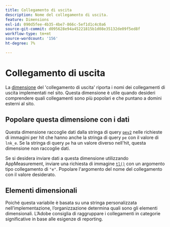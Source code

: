 ```yaml
---
title: Collegamento di uscita
description: Nome del collegamento di uscita.
feature: Dimensions
exl-id: 090d5fee-4b35-4be7-866c-5ef1d1c4c0a6
source-git-commit: d095628e94a45221815b1d08e35132de09f5ed8f
workflow-type: tm+mt
source-wordcount: '156'
ht-degree: 7%

---
```


# Collegamento di uscita

La [dimensione](overview.md) del &#39;collegamento di uscita&#39; riporta i nomi dei collegamenti di uscita implementati nel sito. Questa dimensione è utile quando desideri comprendere quali collegamenti sono più popolari e che puntano a domini esterni al sito.

## Popolare questa dimensione con i dati

Questa dimensione raccoglie dati dalla stringa di query [`pev2`](/help/implement/validate/query-parameters.md) nelle richieste di immagini per hit che hanno anche la stringa di query `pe` con il valore di `lnk_e`. Se la stringa di query `pe` ha un valore diverso nell&#39;hit, questa dimensione non raccoglie dati.

Se si desidera inviare dati a questa dimensione utilizzando AppMeasurement, inviare una richiesta di immagine [`tl()`](/help/implement/vars/functions/tl-method.md) con un argomento tipo collegamento di `"e"`. Popolare l&#39;argomento del nome del collegamento con il valore desiderato.

## Elementi dimensionali

Poiché questa variabile è basata su una stringa personalizzata nell’implementazione, l’organizzazione determina quali sono gli elementi dimensionali. L’Adobe consiglia di raggruppare i collegamenti in categorie significative in base alle esigenze di reporting.
